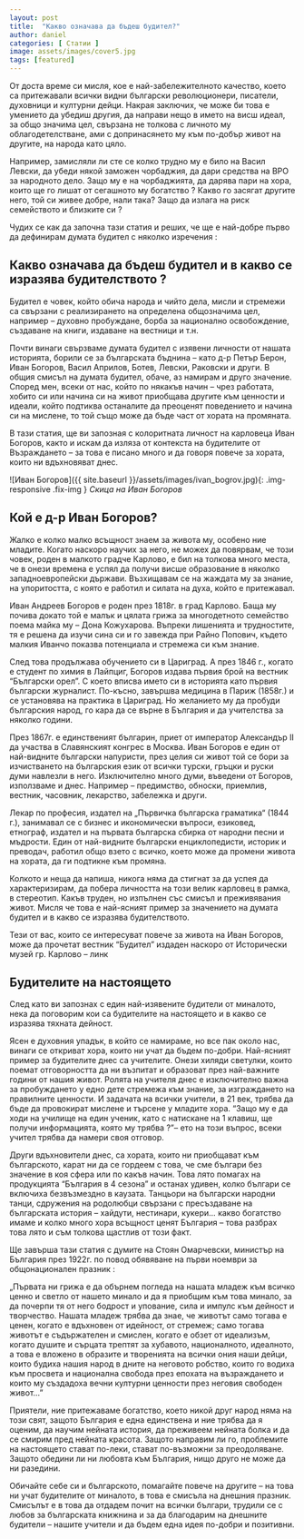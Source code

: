 ```yaml
---
layout: post
title:  "Какво означава да бъдеш будител?"
author: daniel
categories: [ Статии ]
image: assets/images/cover5.jpg
tags: [featured]
---
```


От доста време си мисля, кое е най-забележителното качество, което са притежавали всички видни български революционери, писатели, духовници и културни дейци. Накрая заключих, че може би това е умението да убедиш другия, да нaправи нещо в името на висш идеал, за общо значима цел, свързана не толкова с личното му облагодетелстване, ами с допринасянето му към по-добър живот на другите, на народа като цяло.

Например, замисляли ли сте се колко трудно му е било на Васил Левски, да убеди някой заможен чорбаджия, да дари средства на ВРО за народното дело. Защо му е на чорбаджията, да дарява пари на хора, които ще го лишат от сегашното му богатство ? Какво го засягат другите него, той си живее добре, нали така? Защо да излага на риск семейството и близките си ?

Чудих се как да започна тази статия и реших, че ще е най-добре първо да дефинирам думата будител с няколко изречения :

## Какво означава да бъдеш будител и в какво се изразява будителството ?

Будител е човек, който обича народа и чийто дела, мисли и стремежи са свързани с реализирането на определена общозначима цел, например – духовно пробуждане, борба за национално освобождение, създаване на книги, издаване на вестници и т.н.

Почти винаги свързваме думата будител с изявени личности  от нашата историята, борили се за българската бъднина – като д-р Петър Берон, Иван Богоров, Васил Априлов, Ботев, Левски, Раковски и други. В общия смисъл на думата будител, обаче, аз намирам и друго значение. Според мен, всеки от нас, който по някакъв начин – чрез работата, хобито си или начина си на живот приобщава другите към ценности и идеали, който подтиква останалите да преоценят поведението и начина си на мислене, то той също може да бъде част от хората на промяната.

В тази статия, ще ви запозная с колоритната личност на карловеца Иван Богоров, както и искам да изляза от контекста на будителите от Възраждането – за това е писано много и да говоря повече за хората, които ни вдъхновяват днес.

![Иван Богоров]({{ site.baseurl }}/assets/images/ivan_bogrov.jpg){: .img-responsive .fix-img }
*Скица на Иван Богоров* 

## Кой е д-р Иван Богоров?
 

Жалко е колко малко всъщност знаем за живота му, особено ние младите. Когато наскоро научих за него, не можех да повярвам, че този човек, роден в малкото градче Карлово, е бил на толкова много места, че в онези времена е успял да получи висше образование в няколко западноевропейски държави.  Възхищавам се на жаждата му за знание, на упоритостта, с която е работил и силата на духа, който е притежавал.

Иван Андреев Богоров е роден през 1818г. в град Карлово. Баща му почива докато той е малък и цялата грижа за многодетното семейство поема майка му – Дона Кожухарова. Въпреки лишенията и трудностите, тя е решена да изучи сина си и го завежда при Райно Попович, където малкия Иванчо показва потенциала и стремежа си към знание.

След това продължава обучението си в Цариград. А през 1846 г., когато е студент по химия в Лайпциг, Богоров издава първия брой на вестник “Български орел”. С което вписва името си в историята като първия български журналист. По-късно, завършва медицина в Париж (1858г.) и се установява на практика в Цариград. Но желанието му да пробуди българския народ, го кара да се върне в България и да учителства за няколко години.

През 1867г. е единственият българин, приет от император Александър II да участва в Славянският конгрес в Москва. Иван Богоров е един от най-видните български напуристи, през целия си живот той се бори за изчистването на българския език от всички турски, гръцки и руски думи навлезли в него. Изключително много думи, въведени от Богоров, използваме и днес. Например – предимство, обноски, приемлив, вестник, часовник, лекарство, забележка и други.

Лекар по професия, издател на  „Първичка българска граматика“ (1844 г.), занимавал се с бизнес и икономически въпроси, езиковед, етнограф, издател и на първата българска сбирка от народни песни и мъдрости. Един от най-видните български енциклопедисти, историк и преводач, работил общо взето с всичко, което може да промени живота на хората, да ги подтикне към промяна.

Колкото и неща да напиша, никога няма да стигнат за да успея да характеризирам, да побера личността на този велик карловец в рамка, в стереотип. Какъв труден, но изпълнен със смисъл и преживявания живот. Мисля че това е най-ясният пример за значението на думата будител и в какво се изразява будителството.

Тези от вас, които се интересуват повече за живота на Иван Богоров, може да прочетат вестник “Будител” издаден наскоро от Исторически музей гр. Карлово – линк


## Будителите на настоящето

След като ви запознах с един най-изявените будители от миналото, нека да поговорим кои са будителите на настоящето и в какво се изразява тяхната дейност.

Ясен е духовния упадък, в който се намираме, но все пак около нас, винаги се откриват хора, които ни учат да бъдем по-добри. Най-ясният пример за будителите днес са учителите. Онези хиляди светулки, които поемат отговорността да ни възпитат и образоват през най-важните години от нашия живот. Ролята на учителя днес е изключително важна за пробуждането у едно дете стремежа към знание, за изграждането на правилните ценности. И задачата на всички учители, в 21 век, трябва да бъде да провокират мислене и търсене у младите хора. “Защо му е да ходи на училище на един ученик, като с натискане на 1 клавиш, ще получи информацията, която му трябва ?”– ето на този въпрос, всеки учител трябва да намери своя отговор.

Други вдъхновители днес, са хората, които ни приобщават към българското, карат ни да се гордеем с това, че сме българи без значение в коя сфера или по какъв начин. Това лято помагах на продукцията “България в 4 сезона” и останах удивен, колко българи се включиха безвъзмездно в каузата. Танцьори на български народни танци, сдружения на родолюбци свързани с пресъздаване на българската история – хайдути, нестинари, кукери… какво богатство имаме и колко много хора всъщност ценят България – това разбрах това лято и съм толкова щастлив от този факт.



Ще завърша тази статия с думите на Стоян Омарчевски, министър на България през 1922г. по повод обявяване на първи ноември за общонационален празник :

„Първата ни грижа е да обърнем погледа на нашата младеж към всичко ценно и светло от нашето минало и да я приобщим към това минало, за да почерпи тя от него бодрост и упование, сила и импулс към дейност и творчество. Нашата младеж трябва да знае, че животът само тогава е ценен, когато е вдъхновен от идейност, от стремеж; само тогава животът е съдържателен и смислен, когато е обзет от идеализъм, когато душите и сърцата трептят за хубавото, националното, идеалното, а това е вложено в образите и творенията на всички ония наши дейци, които будиха нашия народ в дните на неговото робство, които го водиха към просвета и национална свобода през епохата на възраждането и които му създадоха вечни културни ценности през неговия свободен живот…”

Приятели, ние притежаваме богатство, което никой друг народ няма на този свят, защото България е една единствена и ние трябва да я оценим, да научим нейната история, да преживеем нейната болка и да се смирим пред нейната красота. Защото направим ли го, проблемите на настоящето стават по-леки, стават по-възможни за преодоляване. Защото обедини ли ни любовта към България, нищо друго не може да ни разедини.

Обичайте себе си и българското, помагайте повече на другите – на това ни учат будителите от миналото, в това е смисъла на днешния празник. Смисълът е в това да отдадем почит на всички българи, трудили се с любов за българската книжнина и за да благодарим на днешните будители – нашите учители и да бъдем една идея по-добри и позитивни.
